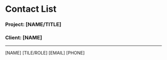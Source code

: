 <!-- Run the 'Make Contact List' action to use this template. A 'docs' directory will be created if necessary.-->

# Contact List

### Project: [NAME/TITLE]

### Client: [NAME]
---

[NAME]
[TILE/ROLE]
[EMAIL]
[PHONE]
